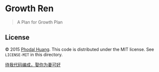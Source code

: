 # Growth Ren

> A Plan for Growth Plan


## License

© 2015 [Phodal Huang](http://www.phodal.com). This code is distributed under the MIT license. See `LICENSE-MIT` in this directory.

[待我代码编成，娶你为妻可好](http://www.xuntayizhan.com/person/ji-ke-ai-qing-zhi-er-shi-dai-wo-dai-ma-bian-cheng-qu-ni-wei-qi-ke-hao-wan/)
